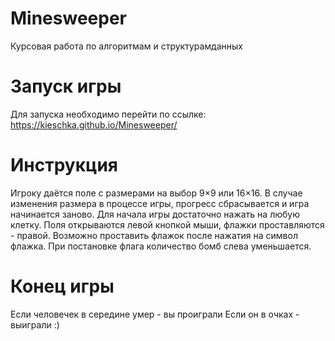# Minesweeper
Курсовая работа по алгоритмам и структурамданных
# Запуск игры
Для запуска необходимо перейти по ссылке: https://kieschka.github.io/Minesweeper/
# Инструкция
Игроку даётся поле с размерами на выбор 9×9 или 16×16. В случае изменения размера в процессе игры, прогресс сбрасывается и игра начинается заново.
Для начала игры достаточно нажать на любую клетку.
Поля открываются левой кнопкой мыши, флажки проставляются - правой.
Возможно проставить флажок после нажатия на символ флажка.
При постановке флага количество бомб слева уменьшается.
# Конец игры
Если человечек в середине умер - вы проиграли
Если он в очках - выиграли :)
